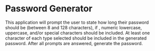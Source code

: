 # Password Generator

This application will prompt the user to state how long their password should be (between 8 and 128 characters), if , numeric lowercase, uppercase, and/or special characters should be included. At least one character of each type selected should be included in the generated password. After all prompts are answered, generate the password.